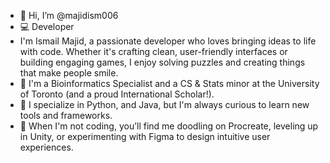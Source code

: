 - 👋 Hi, I’m @majidism006
- 💻 Developer
- I'm Ismail Majid, a passionate developer who loves bringing ideas to life with code. Whether it's crafting clean, user-friendly interfaces or building engaging games, I enjoy solving puzzles and creating things that make people smile.
- 🌟 I'm a Bioinformatics Specialist and a CS & Stats minor at the University of Toronto (and a proud International Scholar!).
- 🔧 I specialize in Python, and Java, but I'm always curious to learn new tools and frameworks.
- 🎨 When I'm not coding, you’ll find me doodling on Procreate, leveling up in Unity, or experimenting with Figma to design intuitive user experiences.
<!---
majidism006/majidism006 is a ✨ special ✨ repository because its `README.md` (this file) appears on your GitHub profile.
You can click the Preview link to take a look at your changes.
--->
